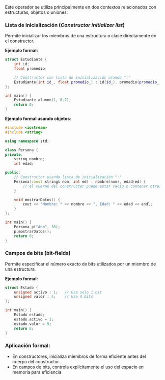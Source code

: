 Este operador se utiliza principalmente en dos contextos relacionados con estructuras, objetos o uniones:

### **Lista de inicialización** (*Constructor initializer list*)

Permite inicializar los miembros de una estructura o clase directamente en el constructor.

**Ejemplo formal:**
```cpp
struct Estudiante {
    int id;
    float promedio;

    // Constructor con lista de inicialización usando ":"
    Estudiante(int id_, float promedio_) : id(id_), promedio(promedio_) {}
};

int main() {
    Estudiante alumno(1, 8.7);
    return 0;
}
```

**Ejemplo formal usando objetos**:

```cpp
#include <iostream>
#include <string>

using namespace std;

class Persona {
private:
    string nombre;
    int edad;

public:
    // Constructor usando lista de inicialización ":"
    Persona(const string& nom, int ed) : nombre(nom), edad(ed) {
        // el cuerpo del constructor puede estar vacío o contener otras operaciones
    }

    void mostrarDatos() {
        cout << "Nombre: " << nombre << ", Edad: " << edad << endl;
    }
};

int main() {
    Persona p("Ana", 30);
    p.mostrarDatos();
    return 0;
}
```
### **Campos de bits** (bit-fields)

Permite especificar el número exacto de bits utilizados por un miembro de una estructura.

**Ejemplo formal:**
```cpp
struct Estado {
    unsigned activo : 1;   // Usa solo 1 bit
    unsigned valor : 4;    // Usa 4 bits
};

int main() {
    Estado estado;
    estado.activo = 1;
    estado.valor = 9;
    return 0;
}
```

### Aplicación formal:

- En constructores, inicializa miembros de forma eficiente antes del cuerpo del constructor.
- En campos de bits, controla explícitamente el uso del espacio en memoria para eficiencia

